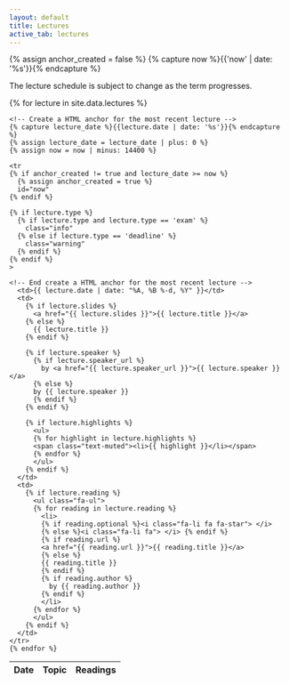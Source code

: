 ```yaml
---
layout: default
title: Lectures
active_tab: lectures
---
```


<!-- Create a HTML anchor for the most recent lecture -->
{% assign anchor_created = false %}
{% capture now %}{{'now' | date: '%s'}}{% endcapture %}
<!-- End create a HTML anchor for the most recent lecture -->

The lecture schedule is subject to change as the term progresses.

<table class="table table-striped"> 
  <thead>
    <tr>
      <th>Date</th>
      <th>Topic</th>
      <th>Readings</th>
    </tr>
  </thead>
  <tbody>
    {% for lecture in site.data.lectures %}

    <!-- Create a HTML anchor for the most recent lecture -->
    {% capture lecture_date %}{{lecture.date | date: '%s'}}{% endcapture %}
    {% assign lecture_date = lecture_date | plus: 0 %}
    {% assign now = now | minus: 14400 %}

    <tr
    {% if anchor_created != true and lecture_date >= now %}
      {% assign anchor_created = true %}
      id="now" 
    {% endif %}
    
    {% if lecture.type %}
      {% if lecture.type and lecture.type == 'exam' %}
        class="info" 
      {% else if lecture.type == 'deadline' %}
        class="warning"
      {% endif %}
    {% endif %}
    >

    <!-- End create a HTML anchor for the most recent lecture -->
      <td>{{ lecture.date | date: "%A, %B %-d, %Y" }}</td>
      <td>
        {% if lecture.slides %}
          <a href="{{ lecture.slides }}">{{ lecture.title }}</a>
        {% else %}
          {{ lecture.title }}
        {% endif %}

	    {% if lecture.speaker %}
          {% if lecture.speaker_url %}
            by <a href="{{ lecture.speaker_url }}">{{ lecture.speaker }}</a>
          {% else %} 
          by {{ lecture.speaker }}
          {% endif %}
	    {% endif %}

	    {% if lecture.highlights %}
	      <ul>
	      {% for highlight in lecture.highlights %}	
	      <span class="text-muted"><li>{{ highlight }}</li></span>
          {% endfor %}
          </ul>
        {% endif %}
      </td>
      <td>
        {% if lecture.reading %}
          <ul class="fa-ul">
          {% for reading in lecture.reading %}
            <li>
            {% if reading.optional %}<i class="fa-li fa fa-star"> </i>
            {% else %}<i class="fa-li fa"> </i> {% endif %}
            {% if reading.url %}
            <a href="{{ reading.url }}">{{ reading.title }}</a>
            {% else %}
            {{ reading.title }} 
            {% endif %}
	        {% if reading.author %}
              by {{ reading.author }}
            {% endif %}
            </li>
          {% endfor %}
          </ul>
        {% endif %}
      </td>
    </tr>
    {% endfor %}
    
  </tbody>
</table>

